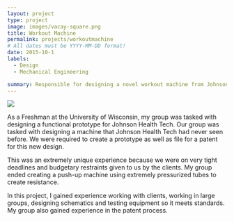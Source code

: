 ```yaml
---
layout: project
type: project
image: images/vacay-square.png
title: Workout Machine
permalink: projects/workoutmachine
# All dates must be YYYY-MM-DD format!
date: 2015-10-1
labels:
  - Design
  - Mechanical Engineering

summary: Responsible for designing a novel workout machine from Johnson Health Tech.
---
```


<img class="ui medium right floated rounded image" src="../images/vacay-home-page.png">

As a Freshman at the University of Wisconsin, my group was tasked with designing a functional prototype for Johnson Health Tech. Our group was tasked with designing a machine that Johnson Health Tech had never seen before. We were required to create a prototype as well as file for a patent for this new design. 

This was an extremely unique experience because we were on very tight deadlines and budgetary restraints given to us by the clients. My group ended creating a push-up machine using extremely pressurized tubes to create resistance. 

In this project, I gained experience working with clients, working in large groups, designing schematics and testing equipment so it meets standards. My group also gained experience in the patent process. 

